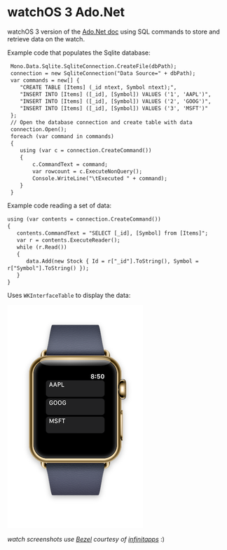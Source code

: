 watchOS 3 Ado.Net
=======================

watchOS 3 version of the [Ado.Net doc](https://developer.xamarin.com/guides/cross-platform/application_fundamentals/data/part_4_using_adonet/) using SQL commands to store and retrieve data on the watch.

Example code that populates the Sqlite database:

```
 Mono.Data.Sqlite.SqliteConnection.CreateFile(dbPath);
 connection = new SqliteConnection("Data Source=" + dbPath);
 var commands = new[] {
 	"CREATE TABLE [Items] (_id ntext, Symbol ntext);",
 	"INSERT INTO [Items] ([_id], [Symbol]) VALUES ('1', 'AAPL')",
 	"INSERT INTO [Items] ([_id], [Symbol]) VALUES ('2', 'GOOG')",
 	"INSERT INTO [Items] ([_id], [Symbol]) VALUES ('3', 'MSFT')"
 };
 // Open the database connection and create table with data
 connection.Open();
 foreach (var command in commands)
 {
 	using (var c = connection.CreateCommand())
 	{
 		c.CommandText = command;
 		var rowcount = c.ExecuteNonQuery();
 		Console.WriteLine("\tExecuted " + command);
 	}
 }
```

Example code reading a set of data:

```
using (var contents = connection.CreateCommand())
{
   contents.CommandText = "SELECT [_id], [Symbol] from [Items]";
   var r = contents.ExecuteReader();
   while (r.Read())
   {
 	  data.Add(new Stock { Id = r["_id"].ToString(), Symbol = r["Symbol"].ToString() });
   }
}
```

Uses `WKInterfaceTable` to display the data:

![](Screenshots/AdoData.png)

*watch screenshots use [Bezel](http://infinitapps.com/bezel/) courtesy of [infinitapps](http://infinitapps.com/)* :)
